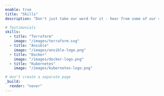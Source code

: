 ```yaml
---
enable: true
title: "Skills"
description: "Don't just take our word for it - hear from some of our satisfied users!  Check out some of our testimonials below to see what others are saying about Hugoplate."

# Testimonials
skills:
  - title: "Terraform"
    image: "/images/terraform.svg"
  - title: "Ansible"
    image: "/images/ansible-logo.png"
  - title: "Docker"
    image: "/images/docker-logo.png"
  - title: "Kubernetes"
    image: "/images/kubernetes-logo.png"

# don't create a separate page
_build:
  render: "never"
---
```

